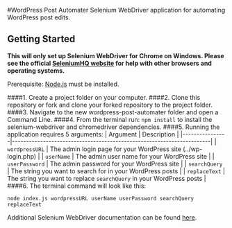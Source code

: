 #WordPress Post Automater
Selenium WebDriver application for automating WordPress post edits.
## Getting Started
**This will only set up Selenium WebDriver for Chrome on Windows. Please see the official [SeleniumHQ website](http://www.seleniumhq.org/) for help with other browsers and operating systems.**

Prerequisite: [Node.js](https://nodejs.org/en/) must be installed.

####1. Create a project folder on your computer.
####2. Clone this repository or fork and clone your forked repository to the project folder.
####3. Navigate to the new wordpress-post-automater folder and open a Command Line.
####4. From the terminal run: `npm install` to install the selenium-webdriver and chromedriver dependencies.
####5. Running the application requires 5 arguments:
| Argument       | Description                                                           |
|----------------|-----------------------------------------------------------------------|
| `wordpressURL` | The admin login page for your WordPress site (../wp-login.php)        |
| `userName`     | The admin user name for your WordPress site                           |
| `userPassword` | The admin password for your WordPress site                            |
| `searchQuery`  | The string you want to search for in your WordPress posts             |
| `replaceText`  | The string you want to replace `searchQuery` in your WordPress posts  |
####6. The terminal command will look like this:
```Shell
node index.js wordpressURL userName userPassword searchQuery replaceText
```
Additional Selenium WebDriver documentation can be found [here](http://seleniumhq.github.io/selenium/docs/api/javascript/index.html).
